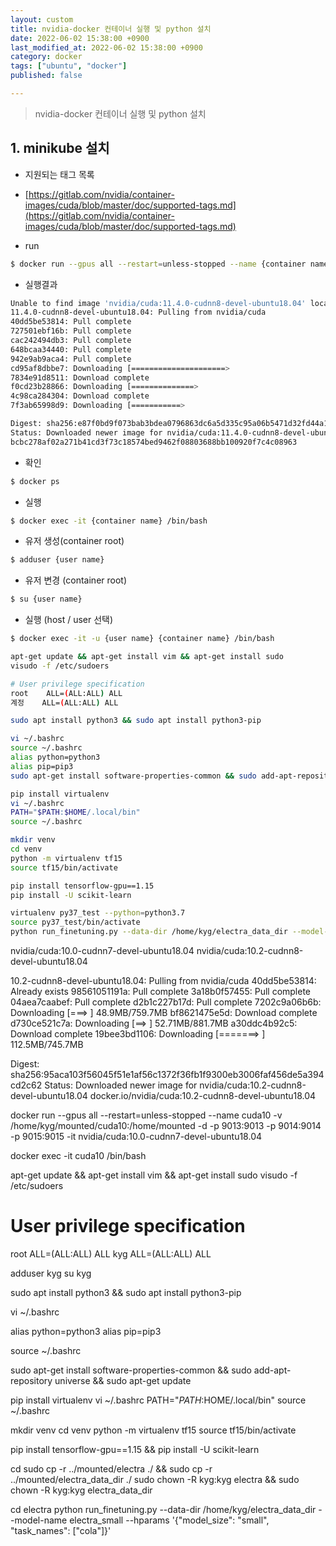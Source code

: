 ```yaml
---
layout: custom
title: nvidia-docker 컨테이너 실행 및 python 설치
date: 2022-06-02 15:38:00 +0900
last_modified_at: 2022-06-02 15:38:00 +0900
category: docker
tags: ["ubuntu", "docker"]
published: false

---
```

> nvidia-docker 컨테이너 실행 및 python 설치

## 1. minikube 설치
- 지원되는 태그 목록
- [https://gitlab.com/nvidia/container-images/cuda/blob/master/doc/supported-tags.md](https://gitlab.com/nvidia/container-images/cuda/blob/master/doc/supported-tags.md)

- run
```bash
$ docker run --gpus all --restart=unless-stopped --name {container name} -v {host path}:{container path} -d -p {port}:{port} -p {port}:{port} -it nvidia/cuda:11.4.0-cudnn8-devel-ubuntu18.04
```

- 실행결과
```bash
Unable to find image 'nvidia/cuda:11.4.0-cudnn8-devel-ubuntu18.04' locally
11.4.0-cudnn8-devel-ubuntu18.04: Pulling from nvidia/cuda
40dd5be53814: Pull complete
727501ebf16b: Pull complete
cac242494db3: Pull complete
648bcaa34440: Pull complete
942e9ab9aca4: Pull complete
cd95af8dbbe7: Downloading [=====================>                             ]  539.9MB/1.266GB
7834e91d8511: Download complete
f0cd23b28866: Downloading [==============>                                    ]  500.1MB/1.67GB
4c98ca284304: Download complete
7f3ab65998d9: Downloading [===========>                                       ]  426.5MB/1.898GB

Digest: sha256:e87f0bd9f073bab3bdea0796863dc6a5d335c95a06b5471d32fd44a1f10c271d
Status: Downloaded newer image for nvidia/cuda:11.4.0-cudnn8-devel-ubuntu18.04
bcbc278af02a271b41cd3f73c18574bed9462f08803688bb100920f7c4c08963
```

- 확인
```bash
$ docker ps
```

- 실행
```bash
$ docker exec -it {container name} /bin/bash
```

- 유저 생성(container root)
```bash
$ adduser {user name}
```


- 유저 변경 (container root)
```bash
$ su {user name}
```

- 실행 (host / user 선택)
```bash
$ docker exec -it -u {user name} {container name} /bin/bash
```

```bash
apt-get update && apt-get install vim && apt-get install sudo
visudo -f /etc/sudoers

# User privilege specification
root    ALL=(ALL:ALL) ALL
계정    ALL=(ALL:ALL) ALL

sudo apt install python3 && sudo apt install python3-pip

vi ~/.bashrc
source ~/.bashrc
alias python=python3
alias pip=pip3
sudo apt-get install software-properties-common && sudo add-apt-repository universe && sudo apt-get update

pip install virtualenv
vi ~/.bashrc
PATH="$PATH:$HOME/.local/bin"
source ~/.bashrc

mkdir venv
cd venv
python -m virtualenv tf15
source tf15/bin/activate

pip install tensorflow-gpu==1.15
pip install -U scikit-learn

virtualenv py37_test --python=python3.7
source py37_test/bin/activate
python run_finetuning.py --data-dir /home/kyg/electra_data_dir --model-name electra_small --hparams '{"model_size": "small", "task_names": ["cola"]}'
```


nvidia/cuda:10.0-cudnn7-devel-ubuntu18.04
nvidia/cuda:10.2-cudnn8-devel-ubuntu18.04

10.2-cudnn8-devel-ubuntu18.04: Pulling from nvidia/cuda
40dd5be53814: Already exists
98561051191a: Pull complete
3a18b0f57455: Pull complete
04aea7caabef: Pull complete
d2b1c227b17d: Pull complete
7202c9a06b6b: Downloading [===>                                               ]   48.9MB/759.7MB
bf8621475e5d: Download complete
d730ce521c7a: Downloading [==>                                                ]  52.71MB/881.7MB
a30ddc4b92c5: Download complete
19bee3bd1106: Downloading [=======>                                           ]  112.5MB/745.7MB

Digest: sha256:95aca103f56045f51e1af56c1372f36fb1f9300eb3006faf456de5a394cd2c62
Status: Downloaded newer image for nvidia/cuda:10.2-cudnn8-devel-ubuntu18.04
docker.io/nvidia/cuda:10.2-cudnn8-devel-ubuntu18.04

docker run --gpus all --restart=unless-stopped --name cuda10 -v /home/kyg/mounted/cuda10:/home/mounted -d -p 9013:9013 -p 9014:9014 -p 9015:9015 -it nvidia/cuda:10.0-cudnn7-devel-ubuntu18.04

docker exec -it cuda10 /bin/bash

apt-get update && apt-get install vim && apt-get install sudo
visudo -f /etc/sudoers

# User privilege specification
root    ALL=(ALL:ALL) ALL
kyg     ALL=(ALL:ALL) ALL

adduser kyg
su kyg

sudo apt install python3 && sudo apt install python3-pip

vi ~/.bashrc

alias python=python3
alias pip=pip3

source ~/.bashrc

sudo apt-get install software-properties-common && sudo add-apt-repository universe && sudo apt-get update

pip install virtualenv
vi ~/.bashrc
PATH="$PATH:$HOME/.local/bin"
source ~/.bashrc

mkdir venv
cd venv
python -m virtualenv tf15
source tf15/bin/activate

pip install tensorflow-gpu==1.15 && pip install -U scikit-learn

cd
sudo cp -r ../mounted/electra ./ && sudo cp -r ../mounted/electra_data_dir ./
sudo chown -R kyg:kyg electra && sudo chown -R kyg:kyg electra_data_dir

cd electra
python run_finetuning.py --data-dir /home/kyg/electra_data_dir --model-name electra_small --hparams '{"model_size": "small", "task_names": ["cola"]}'